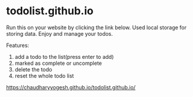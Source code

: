 # todolist.github.io

Run this on your website by clicking the link below. Used local storage for storing data. Enjoy and manage your todos.

Features:

1. add a todo to the list(press enter to add)
2. marked as complete or uncomplete
3. delete the todo
4. reset the whole todo list

https://chaudharyyogesh.github.io/todolist.github.io/
